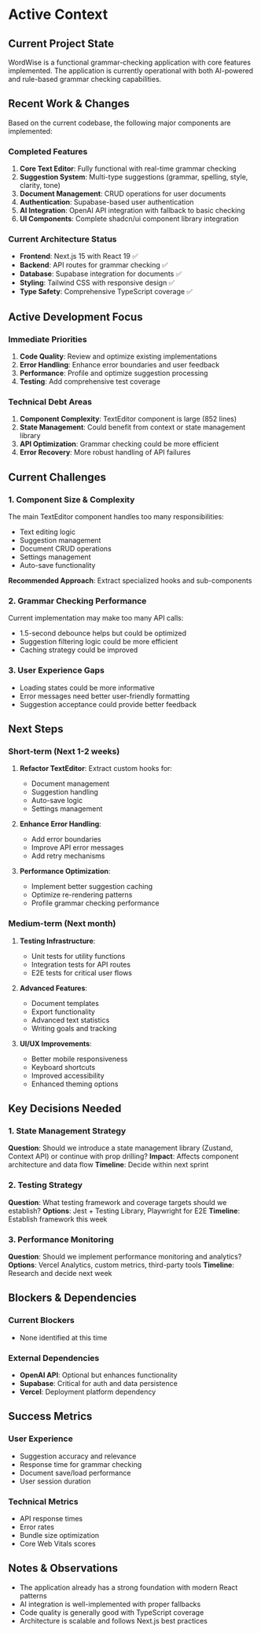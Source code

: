 # Active Context

## Current Project State
WordWise is a functional grammar-checking application with core features implemented. The application is currently operational with both AI-powered and rule-based grammar checking capabilities.

## Recent Work & Changes
Based on the current codebase, the following major components are implemented:

### Completed Features
1. **Core Text Editor**: Fully functional with real-time grammar checking
2. **Suggestion System**: Multi-type suggestions (grammar, spelling, style, clarity, tone)
3. **Document Management**: CRUD operations for user documents
4. **Authentication**: Supabase-based user authentication
5. **AI Integration**: OpenAI API integration with fallback to basic checking
6. **UI Components**: Complete shadcn/ui component library integration

### Current Architecture Status
- **Frontend**: Next.js 15 with React 19 ✅
- **Backend**: API routes for grammar checking ✅
- **Database**: Supabase integration for documents ✅
- **Styling**: Tailwind CSS with responsive design ✅
- **Type Safety**: Comprehensive TypeScript coverage ✅

## Active Development Focus

### Immediate Priorities
1. **Code Quality**: Review and optimize existing implementations
2. **Error Handling**: Enhance error boundaries and user feedback
3. **Performance**: Profile and optimize suggestion processing
4. **Testing**: Add comprehensive test coverage

### Technical Debt Areas
1. **Component Complexity**: TextEditor component is large (852 lines)
2. **State Management**: Could benefit from context or state management library
3. **API Optimization**: Grammar checking could be more efficient
4. **Error Recovery**: More robust handling of API failures

## Current Challenges

### 1. Component Size & Complexity
The main TextEditor component handles too many responsibilities:
- Text editing logic
- Suggestion management
- Document CRUD operations
- Settings management
- Auto-save functionality

**Recommended Approach**: Extract specialized hooks and sub-components

### 2. Grammar Checking Performance
Current implementation may make too many API calls:
- 1.5-second debounce helps but could be optimized
- Suggestion filtering logic could be more efficient
- Caching strategy could be improved

### 3. User Experience Gaps
- Loading states could be more informative
- Error messages need better user-friendly formatting
- Suggestion acceptance could provide better feedback

## Next Steps

### Short-term (Next 1-2 weeks)
1. **Refactor TextEditor**: Extract custom hooks for:
   - Document management
   - Suggestion handling
   - Auto-save logic
   - Settings management

2. **Enhance Error Handling**:
   - Add error boundaries
   - Improve API error messages
   - Add retry mechanisms

3. **Performance Optimization**:
   - Implement better suggestion caching
   - Optimize re-rendering patterns
   - Profile grammar checking performance

### Medium-term (Next month)
1. **Testing Infrastructure**:
   - Unit tests for utility functions
   - Integration tests for API routes
   - E2E tests for critical user flows

2. **Advanced Features**:
   - Document templates
   - Export functionality
   - Advanced text statistics
   - Writing goals and tracking

3. **UI/UX Improvements**:
   - Better mobile responsiveness
   - Keyboard shortcuts
   - Improved accessibility
   - Enhanced theming options

## Key Decisions Needed

### 1. State Management Strategy
**Question**: Should we introduce a state management library (Zustand, Context API) or continue with prop drilling?
**Impact**: Affects component architecture and data flow
**Timeline**: Decide within next sprint

### 2. Testing Strategy
**Question**: What testing framework and coverage targets should we establish?
**Options**: Jest + Testing Library, Playwright for E2E
**Timeline**: Establish framework this week

### 3. Performance Monitoring
**Question**: Should we implement performance monitoring and analytics?
**Options**: Vercel Analytics, custom metrics, third-party tools
**Timeline**: Research and decide next week

## Blockers & Dependencies

### Current Blockers
- None identified at this time

### External Dependencies
- **OpenAI API**: Optional but enhances functionality
- **Supabase**: Critical for auth and data persistence
- **Vercel**: Deployment platform dependency

## Success Metrics

### User Experience
- Suggestion accuracy and relevance
- Response time for grammar checking
- Document save/load performance
- User session duration

### Technical Metrics
- API response times
- Error rates
- Bundle size optimization
- Core Web Vitals scores

## Notes & Observations
- The application already has a strong foundation with modern React patterns
- AI integration is well-implemented with proper fallbacks
- Code quality is generally good with TypeScript coverage
- Architecture is scalable and follows Next.js best practices 